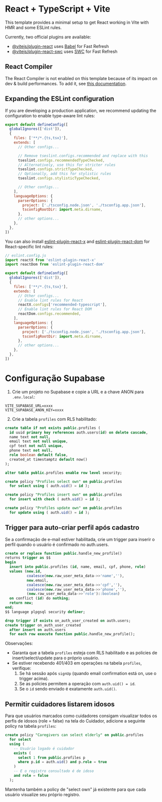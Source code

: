 # React + TypeScript + Vite

This template provides a minimal setup to get React working in Vite with HMR and some ESLint rules.

Currently, two official plugins are available:

- [@vitejs/plugin-react](https://github.com/vitejs/vite-plugin-react/blob/main/packages/plugin-react) uses [Babel](https://babeljs.io/) for Fast Refresh
- [@vitejs/plugin-react-swc](https://github.com/vitejs/vite-plugin-react/blob/main/packages/plugin-react-swc) uses [SWC](https://swc.rs/) for Fast Refresh

## React Compiler

The React Compiler is not enabled on this template because of its impact on dev & build performances. To add it, see [this documentation](https://react.dev/learn/react-compiler/installation).

## Expanding the ESLint configuration

If you are developing a production application, we recommend updating the configuration to enable type-aware lint rules:

```js
export default defineConfig([
  globalIgnores(['dist']),
  {
    files: ['**/*.{ts,tsx}'],
    extends: [
      // Other configs...

      // Remove tseslint.configs.recommended and replace with this
      tseslint.configs.recommendedTypeChecked,
      // Alternatively, use this for stricter rules
      tseslint.configs.strictTypeChecked,
      // Optionally, add this for stylistic rules
      tseslint.configs.stylisticTypeChecked,

      // Other configs...
    ],
    languageOptions: {
      parserOptions: {
        project: ['./tsconfig.node.json', './tsconfig.app.json'],
        tsconfigRootDir: import.meta.dirname,
      },
      // other options...
    },
  },
])
```

You can also install [eslint-plugin-react-x](https://github.com/Rel1cx/eslint-react/tree/main/packages/plugins/eslint-plugin-react-x) and [eslint-plugin-react-dom](https://github.com/Rel1cx/eslint-react/tree/main/packages/plugins/eslint-plugin-react-dom) for React-specific lint rules:

```js
// eslint.config.js
import reactX from 'eslint-plugin-react-x'
import reactDom from 'eslint-plugin-react-dom'

export default defineConfig([
  globalIgnores(['dist']),
  {
    files: ['**/*.{ts,tsx}'],
    extends: [
      // Other configs...
      // Enable lint rules for React
      reactX.configs['recommended-typescript'],
      // Enable lint rules for React DOM
      reactDom.configs.recommended,
    ],
    languageOptions: {
      parserOptions: {
        project: ['./tsconfig.node.json', './tsconfig.app.json'],
        tsconfigRootDir: import.meta.dirname,
      },
      // other options...
    },
  },
])
```

# Configuração Supabase

1. Crie um projeto no Supabase e copie a URL e a chave ANON para `.env.local`:

```
VITE_SUPABASE_URL=xxxx
VITE_SUPABASE_ANON_KEY=xxxx
```

2. Crie a tabela `profiles` com RLS habilitado:

```sql
create table if not exists public.profiles (
  id uuid primary key references auth.users(id) on delete cascade,
  name text not null,
  email text not null unique,
  cpf text not null unique,
  phone text not null,
  role boolean default false,
  created_at timestamptz default now()
);

alter table public.profiles enable row level security;

create policy "Profiles select own" on public.profiles
  for select using ( auth.uid() = id );

create policy "Profiles insert own" on public.profiles
  for insert with check ( auth.uid() = id );

create policy "Profiles update own" on public.profiles
  for update using ( auth.uid() = id );
```

## Trigger para auto-criar perfil após cadastro
Se a confirmação de e-mail estiver habilitada, crie um trigger para inserir o perfil quando o usuário é confirmado no auth.users.

```sql
create or replace function public.handle_new_profile()
returns trigger as $$
begin
  insert into public.profiles (id, name, email, cpf, phone, role)
  values (new.id,
          coalesce(new.raw_user_meta_data->>'name',''),
          new.email,
          coalesce(new.raw_user_meta_data->>'cpf',''),
          coalesce(new.raw_user_meta_data->>'phone',''),
          (new.raw_user_meta_data->>'role')::boolean)
  on conflict (id) do nothing;
  return new;
end;
$$ language plpgsql security definer;

drop trigger if exists on_auth_user_created on auth.users;
create trigger on_auth_user_created
  after insert on auth.users
  for each row execute function public.handle_new_profile();
```

Observações:
- Garanta que a tabela `profiles` esteja com RLS habilitado e as policies de insert/select/update para o próprio usuário.
- Se estiver recebendo 401/403 em operações na tabela `profiles`, verifique:
  1) Se há sessão após `signUp` (quando email confirmation está on, use o trigger acima).
  2) Se as policies permitem a operação com `auth.uid() = id`.
  3) Se o `id` sendo enviado é exatamente `auth.uid()`.

## Permitir cuidadores listarem idosos
Para que usuários marcados como cuidadores consigam visualizar todos os perfis de idosos (role = false) na tela do Cuidador, adicione a seguinte policy na tabela `profiles`:

```sql
create policy "Caregivers can select elderly" on public.profiles
  for select
  using (
    -- Usuário logado é cuidador
    exists (
      select 1 from public.profiles p
      where p.id = auth.uid() and p.role = true
    )
    -- E o registro consultado é de idoso
    and role = false
  );
```

Mantenha também a policy de "select own" já existente para que cada usuário visualize seu próprio registro.
